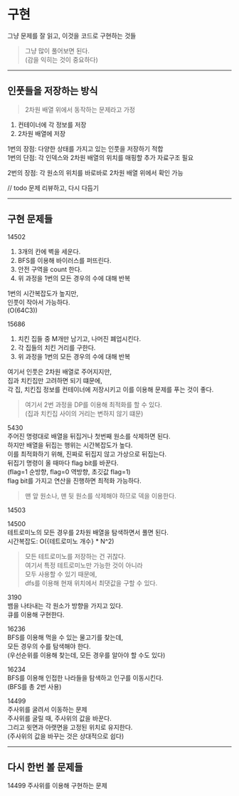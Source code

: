# 구현

그냥 문제를 잘 읽고, 이것을 코드로 구현하는 것들

> 그냥 많이 풀어보면 된다.  
> (감을 익히는 것이 중요하다)

---

## 인풋들을 저장하는 방식

> 2차원 배열 위에서 동작하는 문제라고 가정

1. 컨테이너에 각 정보를 저장
2. 2차원 배열에 저장

1번의 장점: 다양한 상태를 가지고 있는 인풋을 저장하기 적합  
1번의 단점: 각 인덱스와 2차원 배열의 위치를 매핑할 추가 자료구조 필요

2번의 장점: 각 원소의 위치를 바로바로 2차원 배열 위에서 확인 가능

// todo 문제 리뷰하고, 다시 다듬기

---

## 구현 문제들

14502  
1. 3개의 칸에 벽을 세운다.
2. BFS를 이용해 바이러스를 퍼뜨린다.
3. 안전 구역을 count 한다.
4. 위 과정을 1번의 모든 경우의 수에 대해 반복

1번의 시간복잡도가 높지만,  
인풋이 작아서 가능하다.  
(O(64C3))

15686  
1. 치킨 집들 중 M개만 남기고, 나머진 폐업시킨다.
2. 각 집들의 치킨 거리를 구한다.
3. 위 과정을 1번의 모든 경우의 수에 대해 반복

여기서 인풋은 2차원 배열로 주어지지만,  
집과 치킨집만 고려하면 되기 떄문에,  
각 집, 치킨집 정보를 컨테이너에 저장시키고 이를 이용해 문제를 푸는 것이 좋다.

> 여기서 2번 과정을 DP를 이용해 최적화를 할 수 있다.  
> (집과 치킨집 사이의 거리는 변하지 않기 떄문)

5430  
주어진 명령대로 배열을 뒤집거나 첫번째 원소를 삭제하면 된다.  
하지만 배열을 뒤집는 행위는 시간복잡도가 높다.  
이를 최적화하기 위해, 진짜로 뒤집지 않고 가상으로 뒤집는다.  
뒤집기 명령이 올 때마다 flag bit를 바꾼다.  
(flag=1 순방향, flag=0 역방향, 초깃값 flag=1)  
flag bit를 가지고 연산을 진행하면 최적화 가능하다.

> 맨 앞 원소나, 맨 뒷 원소를 삭제해야 하므로 덱을 이용한다.

14503

14500  
테트로미노의 모든 경우를 2차원 배열을 탐색하면서 풀면 된다.  
시간복잡도: O({테트로미노 개수} * N^2)

> 모든 테트로미노를 저장하는 건 귀찮다.  
> 여기서 특정 테트로미노만 가능한 것이 아니라  
> 모두 사용할 수 있기 때문에,  
> dfs를 이용해 현재 위치에서 최댓값을 구할 수 있다.

3190  
뱀을 나타내는 각 원소가 방향을 가지고 있다.  
큐를 이용해 구현한다.

16236  
BFS를 이용해 먹을 수 있는 물고기를 찾는데,  
모든 경우의 수를 탐색해야 한다.  
(우선순위를 이용해 찾는데, 모든 경우를 알아야 할 수도 있다)

16234  
BFS를 이용해 인접한 나라들을 탐색하고 인구를 이동시킨다.  
(BFS를 총 2번 사용)

14499  
주사위를 굴려서 이동하는 문제  
주사위를 굴릴 때, 주사위의 값을 바꾼다.  
그리고 윗면과 아랫면을 고정된 위치로 유지한다.  
(주사위의 값을 바꾸는 것은 상대적으로 쉽다)

---

## 다시 한번 볼 문제들

14499 주사위를 이용해 구현하는 문제
